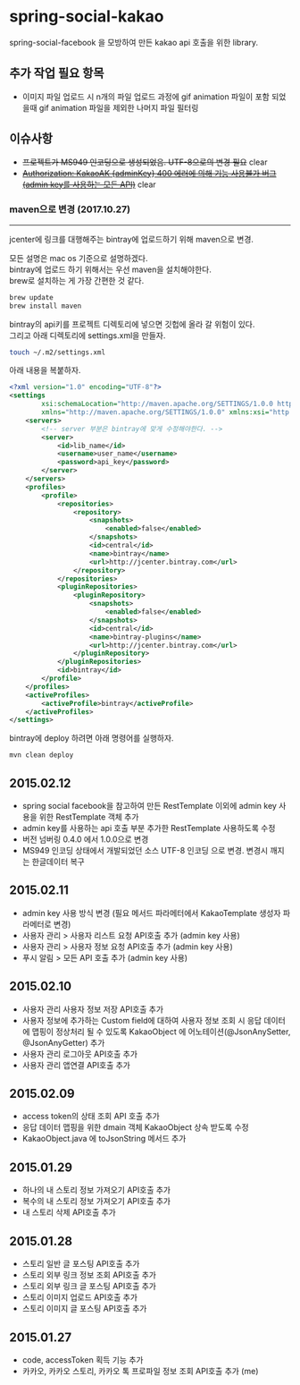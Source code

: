 # spring-social-kakao
spring-social-facebook 을 모방하여 만든 kakao api 호출을 위한 library.

추가 작업 필요 항목
------------------------------------------------------
- 이미지 파일 업로드 시 n개의 파일 업로드 과정에 gif animation 파일이 포함 되었을때 gif animation 파일을 제외한 나머지 파일 필터링

이슈사항
------------------------------------------------------
- <s>프로젝트가 MS949 인코딩으로 생성되었음. UTF-8으로의 변경 필요</s> clear
- [<s>Authorization: KakaoAK {adminKey} 400 에러에 의해 기능 사용불가 버그(admin key를 사용하는 모든 API)</s>](https://github.com/bongki/spring-social-kakao/issues/1) clear

### maven으로 변경 (2017.10.27)
---
jcenter에 링크를 대행해주는 bintray에 업로드하기 위해 maven으로 변경.  

모든 설명은 mac os 기준으로 설명하겠다.  
bintray에 업로드 하기 위해서는 우선 maven을 설치해야한다.  
brew로 설치하는 게 가장 간편한 것 같다.  
```bash
brew update
brew install maven
```

bintray의 api키를 프로젝트 디렉토리에 넣으면 깃헙에 올라 갈 위험이 있다.  
그리고 아래 디렉토리에 settings.xml을 만들자.  
```bash
touch ~/.m2/settings.xml
```

아래 내용을 복붙하자.  
```xml
<?xml version="1.0" encoding="UTF-8"?>
<settings
        xsi:schemaLocation="http://maven.apache.org/SETTINGS/1.0.0 http://maven.apache.org/xsd/settings-1.0.0.xsd"
        xmlns="http://maven.apache.org/SETTINGS/1.0.0" xmlns:xsi="http://www.w3.org/2001/XMLSchema-instance">
    <servers>
        <!-- server 부분은 bintray에 맞게 수정해야한다. -->
        <server>
            <id>lib_name</id>
            <username>user_name</username>
            <password>api_key</password>
        </server>
    </servers>
    <profiles>
        <profile>
            <repositories>
                <repository>
                    <snapshots>
                        <enabled>false</enabled>
                    </snapshots>
                    <id>central</id>
                    <name>bintray</name>
                    <url>http://jcenter.bintray.com</url>
                </repository>
            </repositories>
            <pluginRepositories>
                <pluginRepository>
                    <snapshots>
                        <enabled>false</enabled>
                    </snapshots>
                    <id>central</id>
                    <name>bintray-plugins</name>
                    <url>http://jcenter.bintray.com</url>
                </pluginRepository>
            </pluginRepositories>
            <id>bintray</id>
        </profile>
    </profiles>
    <activeProfiles>
        <activeProfile>bintray</activeProfile>
    </activeProfiles>
</settings>
```

bintray에 deploy 하려면 아래 명령어를 실행하자.  
```bash
mvn clean deploy
```

2015.02.12
------------------------------------------------------
- spring social facebook을 참고하여 만든 RestTemplate 이외에 admin key 사용을 위한 RestTemplate 객체 추가
- admin key를 사용하는 api 호출 부분 추가한 RestTemplate 사용하도록 수정
- 버전 넘버링 0.4.0 에서 1.0.0으로 변경
- MS949 인코딩 상태에서 개발되었던 소스 UTF-8 인코딩 으로 변경. 변경시 깨지는 한글데이터 복구

2015.02.11
------------------------------------------------------
- admin key 사용 방식 변경 (필요 메서드 파라메터에서 KakaoTemplate 생성자 파라메터로 변경)
- 사용자 관리 > 사용자 리스트 요청 API호출 추가 (admin key 사용)
- 사용자 관리 > 사용자 정보 요청 API호출 추가 (admin key 사용)
- 푸시 알림 > 모든 API 호출 추가 (admin key 사용)

2015.02.10
------------------------------------------------------
- 사용자 관리 사용자 정보 저장 API호출 추가
- 사용자 정보에 추가하는 Custom field에 대하여 사용자 정보 조회 시 응답 데이터에 맵핑이 정상처리 될 수 있도록 KakaoObject 에 어노테이션(@JsonAnySetter, @JsonAnyGetter) 추가
- 사용자 관리 로그아웃 API호출 추가
- 사용자 관리 앱연결 API호출 추가

2015.02.09
------------------------------------------------------
- access token의 상태 조회 API 호출 추가
- 응답 데이터 맵핑을 위한 dmain 객체 KakaoObject 상속 받도록 수정
- KakaoObject.java 에 toJsonString 메서드 추가

2015.01.29
------------------------------------------------------
- 하나의 내 스토리 정보 가져오기 API호출 추가
- 복수의 내 스토리 정보 가져오기 API호출 추가
- 내 스토리 삭제 API호출 추가

2015.01.28
------------------------------------------------------
- 스토리 일반 글 포스팅 API호출 추가
- 스토리 외부 링크 정보 조회 API호출 추가
- 스토리 외부 링크 글 포스팅 API호출 추가
- 스토리 이미지 업로드 API호출 추가
- 스토리 이미지 글 포스팅 API호출 추가

2015.01.27
------------------------------------------------------
- code, accessToken 획득 기능 추가
- 카카오, 카카오 스토리, 카카오 톡 프로파일 정보 조회 API호출 추가 (me)
